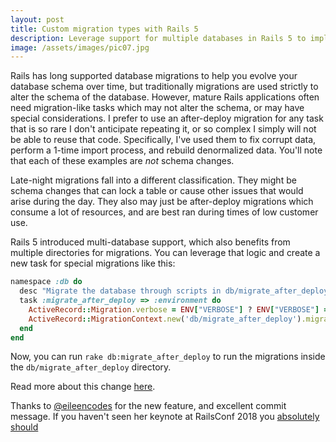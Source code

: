 ```yaml
---
layout: post
title: Custom migration types with Rails 5
description: Leverage support for multiple databases in Rails 5 to implement custom migration types for post-deploy migrations, or for scheduled migrations.
image: /assets/images/pic07.jpg
---
```


Rails has long supported database migrations to help you evolve your database schema over time, but traditionally migrations are used strictly to alter the schema of the database.
However, mature Rails applications often need migration-like tasks which may not alter the schema, or may have special considerations.
I prefer to use an after-deploy migration for any task that is so rare I don't anticipate repeating it, or so complex I simply will not be able to reuse that code. Specifically, I've used them to fix corrupt data, perform a 1-time import process, and rebuild denormalized data. You'll note that each of these examples are *not* schema changes.

Late-night migrations fall into a different classification. They might be schema changes that can lock a table or cause other issues that would arise during the day. They also may just be after-deploy migrations which consume a lot of resources, and are best ran during times of low customer use.

Rails 5 introduced multi-database support, which also benefits from multiple directories for migrations. You can leverage
that logic and create a new task for special migrations like this:

```ruby
namespace :db do
  desc "Migrate the database through scripts in db/migrate_after_deploy. Target specific version with VERSION=x. Turn off output with VERBOSE=false."
  task :migrate_after_deploy => :environment do
    ActiveRecord::Migration.verbose = ENV["VERBOSE"] ? ENV["VERBOSE"] == "true" : true
    ActiveRecord::MigrationContext.new('db/migrate_after_deploy').migrate(ENV["VERSION"] ? ENV["VERSION"].to_i : nil)
  end
end
```

Now, you can run `rake db:migrate_after_deploy` to run the migrations inside the `db/migrate_after_deploy` directory.

Read more about this change [here](https://github.com/rails/rails/commit/a2827ec9811b5012e8e366011fd44c8eb53fc714).

Thanks to [@eileencodes](https://github.com/eileencodes) for the new feature, and excellent commit message. If you haven't seen her keynote at RailsConf 2018 you [absolutely should](https://www.youtube.com/watch?v=8evXWvM4oXM)
